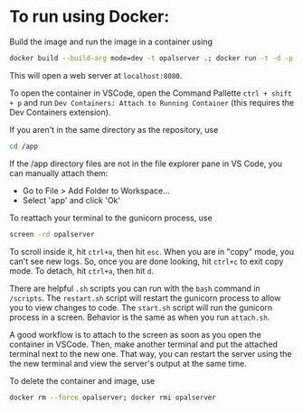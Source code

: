 # To run using Docker:

Build the image and run the image in a container using 
```bash
docker build --build-arg mode=dev -t opalserver .; docker run -t -d -p 8080:8080 --name opalserver opalserver
```
This will open a web server at `localhost:8080`.

To open the container in VSCode, open the Command Pallette `ctrl + shift + p` and run `Dev Containers: Attach to Running Container` (this requires the Dev Containers extension).

If you aren't in the same directory as the repository, use
```bash
cd /app
```

If the /app directory files are not in the file explorer pane in VS Code, you can manually attach them:
   - Go to File > Add Folder to Workspace...
   - Select 'app' and click 'Ok'

To reattach your terminal to the gunicorn process, use
```bash
screen -rd opalserver
```
To scroll inside it, hit `ctrl+a`, then hit `esc`. When you are in "copy" mode, you can't see new logs. So, once you are done looking, hit `ctrl+c` to exit copy mode. To detach, hit `ctrl+a`, then hit `d`.

There are helpful `.sh` scripts you can run with the `bash` command in `/scripts`.
The `restart.sh` script will restart the gunicorn process to allow you to view changes to code.
The `start.sh` script will run the gunicorn process in a screen. Behavior is the same as when you run `attach.sh`.

A good workflow is to attach to the screen as soon as you open the container in VSCode. Then, make another terminal and put the attached terminal next to the new one. That way, you can restart the server using the the new terminal and view the server's output at the same time.

To delete the container and image, use
```bash
docker rm --force opalserver; docker rmi opalserver
```